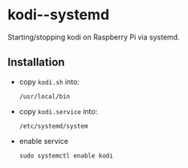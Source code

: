 # kodi--systemd
Starting/stopping kodi on Raspberry Pi via systemd.

## Installation

* copy `kodi.sh` into:

  ```commandline
  /usr/local/bin
  ```

* copy `kodi.service` into:

  ```commandline
  /etc/systemd/system
  ```

* enable service

  ```commandline
  sudo systemctl enable kodi
  ```

